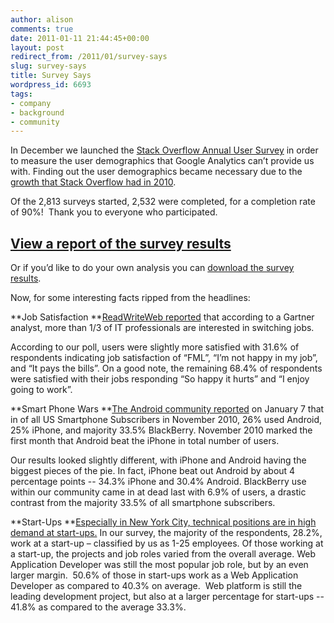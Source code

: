 ```yaml
---
author: alison
comments: true
date: 2011-01-11 21:44:45+00:00
layout: post
redirect_from: /2011/01/survey-says
slug: survey-says
title: Survey Says
wordpress_id: 6693
tags:
- company
- background
- community
---
```


In December we launched the [Stack Overflow Annual User Survey](http://blog.stackoverflow.com/2010/12/stack-overflow-annual-survey/) in order to measure the user demographics that Google Analytics can’t provide us with. Finding out the user demographics became necessary due to the [growth that Stack Overflow had in 2010](http://blog.stackoverflow.com/2010/12/stack-overflow-2010-analytics/).

Of the 2,813 surveys started, 2,532 were completed, for a completion rate of 90%!  Thank you to everyone who participated.



## [View a report of the survey results](https://www.surveymonkey.com/sr.aspx?sm=QpfonhAfJ6Q_2b96IzwzwYHG8rRP95fT_2fNNAWjvnLWTzw_3d)



Or if you’d like to do your own analysis you can [download the survey results](https://drive.google.com/a/stackoverflow.com/#folders/0BwIexitMAu8ceG95UUkyUGlRM0U).

Now, for some interesting facts ripped from the headlines:

**Job Satisfaction
**[ReadWriteWeb reported](http://www.readwriteweb.com/enterprise/2011/01/it-poll-how-satisfied-are-you.php) that according to a Gartner analyst, more than 1/3 of IT professionals are interested in switching jobs.

According to our poll, users were slightly more satisfied with 31.6% of respondents indicating job satisfaction of “FML”, “I’m not happy in my job”, and “It pays the bills”. On a good note, the remaining 68.4% of respondents were satisfied with their jobs responding “So happy it hurts” and “I enjoy going to work”.

**Smart Phone Wars
**[The Android community reported](http://androidcommunity.com/android-beats-iphone-in-number-of-total-users-for-first-time-20110107/) on January 7 that in of all US Smartphone Subscribers in November 2010, 26% used Android, 25% iPhone, and majority 33.5% BlackBerry. November 2010 marked the first month that Android beat the iPhone in total number of users.

Our results looked slightly different, with iPhone and Android having the biggest pieces of the pie. In fact, iPhone beat out Android by about 4 percentage points -- 34.3% iPhone and 30.4% Android. BlackBerry use within our community came in at dead last with 6.9% of users, a drastic contrast from the majority 33.5% of all smartphone subscribers.

**Start-Ups
**[Especially in New York City, technical positions are in high demand at start-ups.](http://www.observer.com/2010/media/nyc-startups-desperately-seeking-technical-talent) In our survey, the majority of the respondents, 28.2%, work at a start-up – classified by us as 1-25 employees. Of those working at a start-up, the projects and job roles varied from the overall average. Web Application Developer was still the most popular job role, but by an even larger margin.  50.6% of those in start-ups work as a Web Application Developer as compared to 40.3% on average.  Web platform is still the leading development project, but also at a larger percentage for start-ups -- 41.8% as compared to the average 33.3%.
